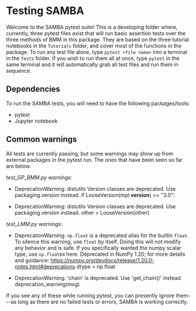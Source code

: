 # Testing SAMBA

Welcome to the SAMBA pytest suite! This is a developing folder where, currently, three pytest files exist that will run basic assertion tests over the three methods of BMM in this package. They are based on the three tutorial notebooks in the `Tutorials` folder, and cover most of the functions in the package. To run any test file alone, type `pytest <file name>` into a terminal in the `Tests` folder. If you wish to run them all at once, type `pytest` in the same terminal and it will automatically grab all test files and run them in sequence. 

## Dependencies

To run the SAMBA tests, you will need to have the following packages/tools:
- pytest
- Jupyter notebook

## Common warnings

All tests are currently passing, but some warnings may show up from external packages in the pytest run. The ones that have been seen so far are below.


*test_GP_BMM.py warnings:*

- DeprecationWarning: distutils Version classes are deprecated. Use packaging.version instead.
    if LooseVersion(mpl.__version__) >= "3.0":

- DeprecationWarning: distutils Version classes are deprecated. Use packaging.version instead.
    other = LooseVersion(other)


*test_LMM.py warnings*:

- DeprecationWarning: `np.float` is a deprecated alias for the builtin `float`. To 
silence this warning, use `float` by itself. Doing this will not modify any behavior and is safe. If you specifically wanted the numpy scalar type, use `np.float64` here.
  Deprecated in NumPy 1.20; for more details and guidance: https://numpy.org/devdocs/release/1.20.0-notes.html#deprecations
    dtype = np.float

- DeprecationWarning: 'chain' is deprecated. Use 'get_chain()' instead.
    deprecation_warning(msg)

If you see any of these while running pytest, you can presently ignore them---as long as there are no failed tests or errors, SAMBA is working correctly.
